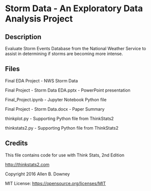 # Storm Data - An Exploratory Data Analysis Project

## Description
Evaluate Storm Events Database from the National Weather Service to assist in determining if storms are becoming more intense. 

## Files
Final EDA Project - NWS Storm Data

Final Project - Storm Data EDA.pptx - PowerPoint presentation

Final_Project.ipynb - Jupyter Notebook Python file

Final Project - Storm Data.docx - Paper Summary

thinkplot.py - Supporting Python file from ThinkStats2

thinkstats2.py - Supporting Python file from ThinkStats2

## Credits
This file contains code for use with Think Stats, 2nd Edition

http://thinkstats2.com

Copyright 2016 Allen B. Downey

MIT License: https://opensource.org/licenses/MIT
